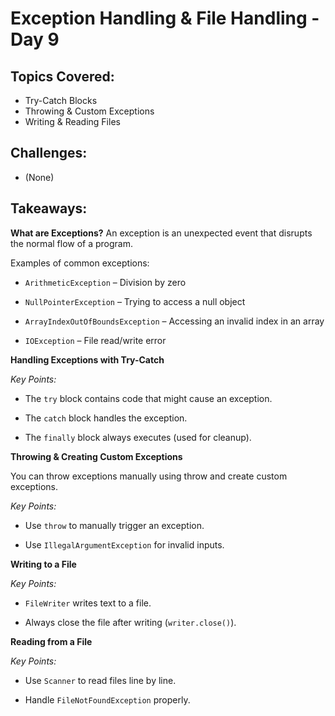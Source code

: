 # Exception Handling & File Handling - Day 9
## Topics Covered:
- Try-Catch Blocks
- Throwing & Custom Exceptions
- Writing & Reading Files

## Challenges:
- (None)
## Takeaways:
**What are Exceptions?** An exception is an unexpected event that disrupts the normal flow of a program.

Examples of common exceptions:
- `ArithmeticException` – Division by zero

- `NullPointerException` – Trying to access a null object

- `ArrayIndexOutOfBoundsException` – Accessing an invalid index in an array

- `IOException` – File read/write error



**Handling Exceptions with Try-Catch** 

*Key Points:*
- The `try` block contains code that might cause an exception.

- The `catch` block handles the exception.

- The `finally` block always executes (used for cleanup).


**Throwing & Creating Custom Exceptions** 

You can throw exceptions manually using throw and create custom exceptions.

*Key Points:*
- Use `throw` to manually trigger an exception.

- Use `IllegalArgumentException` for invalid inputs.


**Writing to a File** 

*Key Points:*
- `FileWriter` writes text to a file.

- Always close the file after writing (`writer.close()`).


**Reading from a File** 

*Key Points:*
- Use `Scanner` to read files line by line.

- Handle `FileNotFoundException` properly.

